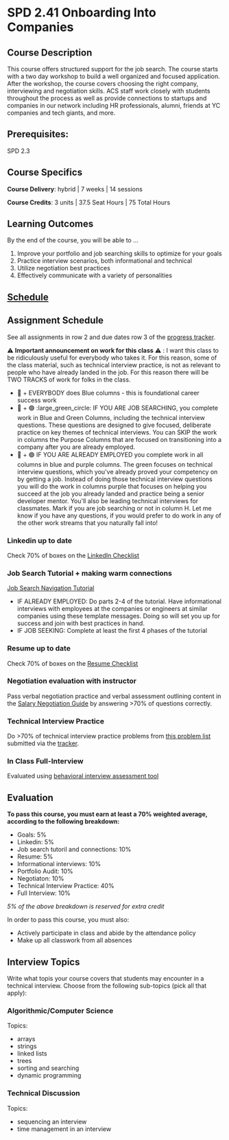 # SPD 2.41 Onboarding Into Companies

## Course Description

This course offers structured support for the job search. The course starts with a two day workshop to build a well organized and focused application. After the workshop, the course covers choosing the right company, interviewing and negotiation skills. ACS staff work closely with students throughout the process as well as provide connections to startups and companies in our network including HR professionals, alumni, friends at YC companies and tech giants, and more.

## Prerequisites:  

SPD 2.3

## Course Specifics

**Course Delivery**: hybrid | 7 weeks | 14 sessions

**Course Credits**: 3 units | 37.5 Seat Hours | 75 Total Hours

## Learning Outcomes

By the end of the course, you will be able to ...

1. Improve your portfolio and job searching skills to optimize for your goals
1. Practice interview scenarios, both informational and technical
1. Utilize negotiation best practices
1. Effectively communicate with a variety of personalities

## [Schedule](https://docs.google.com/spreadsheets/d/1W9QPg0Q4iekIHTImLf9MCPO-92RVsNEDWLoc5gSNlYE/edit#gid=739715921)

## Assignment Schedule 

See all assignments in row 2 and due dates row 3 of the [progress tracker](https://docs.google.com/spreadsheets/d/1W9QPg0Q4iekIHTImLf9MCPO-92RVsNEDWLoc5gSNlYE/edit#gid=1627861240).

:warning: **Important announcement on work for this class** :warning: : I want this class to be ridiculously useful for everybody who takes it. For this reason, some of the class material, such as technical interview practice, is not as relevant to people who have already landed in the job. For this reason there will be TWO TRACKS of work for folks in the class.
- :large_blue_circle: + EVERYBODY does Blue columns - this is foundational career success work
- :large_blue_circle: + 🟢 :large_green_circle: IF YOU ARE JOB SEARCHING, you complete work in Blue and Green Columns, including the technical interview questions. These questions are designed to give focused, deliberate practice on key themes of technical interviews. You can SKIP the work in columns the Purpose Columns that are focused on transitioning into a company after you are already employed.
- :large_blue_circle: + 🟣 IF YOU ARE ALREADY EMPLOYED you complete work in all columns in  blue and purple columns. The green focuses on technical interview questions, which you've already proved your competency on by getting a job. Instead of doing those technical interview questions you will do the work in columns purple that focuses on helping you succeed at the job you already landed and practice being a senior developer mentor. You'll also be leading technical interviews for classmates.
Mark if you are job searching or not in column H. Let me know if you have any questions, if you would prefer to do work in any of the other work streams that you naturally fall into!


[Job Search Tutorial]:https://docs.google.com/document/d/1KRClrwi49Ru8S8eQF0-VWb6dO82N-Nx0E4uUVw_xlI0/edit#

### Linkedin up to date

Check 70% of boxes on the [LinkedIn Checklist](https://docs.google.com/document/d/1FD52I6tKofC1zpZyLWmX1BCQw5WDPkmzimvDSK_E_nM/edit#heading=h.gmdd0wc8bgfn)

### Job Search Tutorial + making warm connections

[Job Search Navigation Tutorial](https://docs.google.com/document/d/1KRClrwi49Ru8S8eQF0-VWb6dO82N-Nx0E4uUVw_xlI0/edit#)
- IF ALREADY EMPLOYED: Do parts 2-4 of the tutorial. Have informational interviews with employees at the companies or engineers at similar companies using these template messages. Doing so will set you up for success and join with best practices in hand.
- IF JOB SEEKING: Complete at least the first 4 phases of the tutorial


### Resume up to date

Check 70% of boxes on the [Resume Checklist](https://docs.google.com/document/d/1FD52I6tKofC1zpZyLWmX1BCQw5WDPkmzimvDSK_E_nM/edit#heading=h.9dw8bx66eg63)


### Negotiation evaluation with instructor

Pass verbal negotiation practice and verbal assessment outlining content in the [Salary Negotiation Guide](https://docs.google.com/document/d/12oqw1tXTSw5FJduDT8Q46WYW7dGp5Dp39QKK-xuYGR4/edit#) by answering >70% of questions correctly.

### Technical Interview Practice

Do >70% of technical interview practice problems from [this problem list](https://docs.google.com/document/d/1oQt5Li1zVrY-x0Ti2CGnRE0O-nUp8Hp3jsUkDRzt4Ss/edit#heading=h.e0c7yc48cw75) submitted via the [tracker](https://docs.google.com/spreadsheets/d/177VINzmBa23oLl5ndTbIE3ic5Dhv9L4JBclCDdLQnk4/edit#gid=136456159).

### In Class Full-Interview

Evaluated using [behavioral interview assessment tool](https://docs.google.com/document/d/1tQ47KZ47PczcDjjxGA3O5OER4wJMwC9uifMxPobce5M/edit)

## Evaluation

**To pass this course, you must earn at least a 70% weighted average, according to the following breakdown:**

- Goals: 5%
- Linkedin: 5%
- Job search tutoril and connections: 10%
- Resume: 5%
- Informational interviews: 10%
- Portfolio Audit: 10%
- Negotiaton: 10%
- Technical Interview Practice: 40%
- Full Interview: 10%

*5% of the above breakdown is reserved for extra credit*

In order to pass this course, you must also:

- Actively participate in class and abide by the attendance policy
- Make up all classwork from all absences

## Interview Topics

Write what topis your course covers that students may encounter in a technical interview. Choose from the following sub-topics (pick all that apply):

### Algorithmic/Computer Science

Topics:
- arrays
- strings
- linked lists
- trees
- sorting and searching
- dynamic programming

### Technical Discussion

Topics:
- sequencing an interview
- time management in an interview
